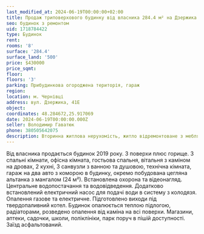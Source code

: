 ```yaml
---
last_modified_at: 2024-06-19T00:00:00+02:00
title: Продаж триповерхового будинку від власника 284.4 м² на Дзержика
seo: будинок з ремонтом
uid: 1718784422
type: Будинок
rent:
rooms: '8'
surface: '284.4'
surface_land: '500'
price: $430000
price_sqmt:
floor:
floors: '3'
parking: Прибудинкова огороджена територія, гараж
region:
location: м. Чернівці
address: вул. Дзержика, 41Е
object:
coordinates: 48.284672,25.917069
date: 2024-06-19T00:00:00.000Z
seller: Володимир Гаватюк
phone: 380505642075
description: Вторинна житлова нерухомість, житло відремонтоване з меблями і технікою, придатне і готове для проживання
---
```


Від власника продається будинок 2019 року. 3 поверхи плюс горище. 3 спальні кімнати, офісна кімната, гостьова спальня, вітальня з каміном на дровах, 2 кухні, 3 санвузли з ванною та душовою, технічна кімната, гараж на два авто з коморою в будинку, окремо побудована цегляна альтанка з мангалом (24 м²). Встановлена охорона та відеонагляд. Центральне водопостачання та водовідведення. Додатково встановлений електричний насос для подачі води в систему з колодязя. Опалення газове та електричне. Підготовлено виходи під твердопаливний котел. Будинок опалюється теплою підлогою, радіаторами, розведено опалення від каміна на всі поверхи. Магазини, аптеки, садочки, школи, поліклініки, парк поруч в пішій доступності. Заїзд асфальтований.
